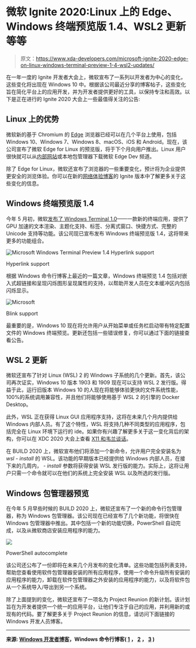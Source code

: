 # 微软 Ignite 2020:Linux 上的 Edge、Windows 终端预览版 1.4、WSL2 更新等等

> 原文：<https://www.xda-developers.com/microsoft-ignite-2020-edge-on-linux-windows-terminal-preview-1-4-wsl2-updates/>

在一年一度的 Ignite 开发者大会上，微软宣布了一系列以开发者为中心的变化，这些变化将出现在 Windows 10 中。根据该公司最近分享的博客帖子，这些变化旨在简化平台上的应用开发，并为开发者提供更好的工具，以保持专注和高效。以下是正在进行的 Ignite 2020 大会上一些最值得关注的公告:

## Linux 上的优势

微软新的基于 Chromium 的 [Edge](https://xda-developers.com/tag/microsoft-edge) 浏览器已经可以在几个平台上使用，包括 Windows 10、Windows 7、Windows 8、macOS、iOS 和 Android。现在，该公司宣布了微软 Edge for Linux 的预览版，将于下个月向用户推出。Linux 用户很快就可以从[内部网站](https://www.microsoftedgeinsider.com/en-us/download?form=MO12H9&OCID=MO12H9)或本地包管理器下载微软 Edge Dev 频道。

除了 Edge for Linux，微软还宣布了浏览器的一些重要变化，预计将为企业提供更安全的浏览体验。你可以在新的[网络体验博客](https://aka.ms/EdgeIgnite2020)的 Ignite 版本中了解更多关于这些变化的信息。

## Windows 终端预览版 1.4

今年 5 月初，微软[发布了 Windows Terminal 1.0](https://www.xda-developers.com/microsoft-releases-windows-terminal-1-0-package-manager-announces-linux-gui-app-support-gpu-acceleration-subsystem-linux-wsl-2/)——一款新的终端应用，提供了 GPU 加速的文本渲染、主题化支持、标签、分离式窗口、快捷方式、完整的 Unicode 支持等功能。该公司现已宣布发布 Windows 终端预览版 1.4，这将带来更多的功能组合。

 <picture>![Microsoft Windows Terminal Preview 1.4 Hyperlink support](img/9e6ff3cda5c3e584b2b7597de51bf437.png)</picture> 

Hyperlink support

根据 Windows 命令行博客上最近的一篇文章，Windows 终端预览 1.4 包括对嵌入式超链接和呈现闪烁图形呈现属性的支持，以帮助开发人员在文本缓冲区内包括闪烁显示。

 <picture>![Microsoft](img/dfb40691cb2c5b65930700b9bd955871.png)</picture> 

Blink support

最重要的是，Windows 10 现在将允许用户从开始菜单或任务栏启动带有特定配置文件的 Windows 终端预览。更新还包括一些错误修复，你可以通过下面的链接查看公告。

## WSL 2 更新

微软还宣布了针对 Linux (WSL) 2 的 Windows 子系统的几个更新。首先，该公司再次证实，Windows 10 版本 1903 和 1909 现在可以支持 WSL 2 发行版。得益于此，运行旧版本 Windows 10 的人现在将能够体验更快的文件系统性能，100%的系统调用兼容性，并且他们将能够使用基于 WSL 2 的引擎的 Docker Desktop。

此外，WSL 正在获得 Linux GUI 应用程序支持，这将在未来几个月内提供给 Windows 内部人员。有了这个特性，WSL 将支持几种不同类型的应用程序，包括完全在 Linux 环境下运行的 ide。如果你有兴趣了解更多关于这一变化背后的架构，你可以在 XDC 2020 大会上查看 [X11 和韦兰谈话](https://youtu.be/b2mnbyRgXkY?t=7975)。

在 BUILD 2020 上，微软宣布他们将添加一个新命令，允许用户完全安装名为 *wsl - install* 的 WSL。该功能的早期版本已经提供给 Windows 内部人员，在接下来的几周内， *- install* 参数将获得安装 WSL 发行版的能力。实际上，这将让用户只需一个命令就可以在他们的系统上完全安装 WSL 以及所选的发行版。

## Windows 包管理器预览

在今年 5 月早些时候的 BUILD 2020 上，微软还宣布了一个新的命令行包管理器，称为 Windows 包管理器。该公司现在已经宣布了几个新功能，将很快在 Windows 包管理器中推出。其中包括一个新的功能切换，PowerShell 自动完成，以及从微软商店安装应用程序的能力。

 <picture>![](img/f09353beda9c69b2422579dd39abaff8.png)</picture> 

PowerShell autocomplete

该公司还公布了一份即将在未来几个月发布的变化清单。这些功能包括列表支持，帮助您查看使用软件包管理器安装的所有应用程序，使用一个命令升级所有安装的应用程序的能力，卸载在软件包管理器之外安装的应用程序的能力，以及将软件包从一个系统导入/导出到另一个系统。

除了上面提到的变化，微软还宣布了一项名为 Project Reunion 的新计划。该计划旨在为开发者提供一个统一的应用平台，让他们专注于自己的应用，并利用新的或现有的代码。要了解更多关于 Project Reunion 的信息，请访问下面链接的 Windows 开发人员博客。

* * *

**来源: [Windows 开发者博客](https://blogs.windows.com/windowsdeveloper/2020/09/22/kevin-gallo-microsoft-ignite-2020/)，Windows 命令行博客( [1](https://devblogs.microsoft.com/commandline/whats-new-in-the-windows-subsystem-for-linux-september-2020/) ， [2](https://devblogs.microsoft.com/commandline/windows-terminal-preview-1-4-release/) ， [3](https://devblogs.microsoft.com/commandline/windows-package-manager-preview-v0-2-2521/) )**